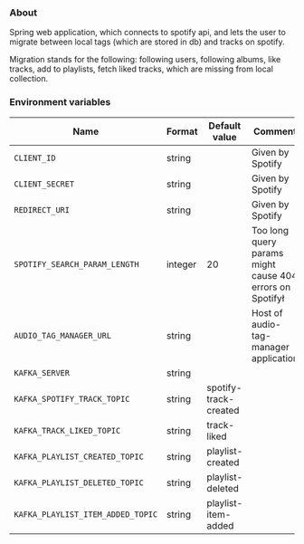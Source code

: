 ### About

Spring web application, which connects to spotify api, and lets the user to migrate between local tags (which are stored in db) and tracks on spotify.

Migration stands for the following: following users, following albums, like tracks, add to playlists, fetch liked tracks, which are missing from local collection.

### Environment variables

| Name                                      | Format   | Default value                                      | Comment                                                    |
|-------------------------------------------|----------|----------------------------------------------------|------------------------------------------------------------|
| `CLIENT_ID`                               | string   |                                                    | Given by Spotify |
| `CLIENT_SECRET`                           | string   |                                                    | Given by Spotify |
| `REDIRECT_URI`                            | string   |                                                    | Given by Spotify |
| `SPOTIFY_SEARCH_PARAM_LENGTH`             | integer  | 20                                                 | Too long query params might cause 404 errors on Spotifył |
| `AUDIO_TAG_MANAGER_URL`                   | string   |                                                    | Host of audio-tag-manager application |
| `KAFKA_SERVER`                            | string   |                                                    |  |
| `KAFKA_SPOTIFY_TRACK_TOPIC`               | string   | spotify-track-created                              |  |
| `KAFKA_TRACK_LIKED_TOPIC`                 | string   | track-liked                                        |  |
| `KAFKA_PLAYLIST_CREATED_TOPIC`            | string   | playlist-created                                   |  |
| `KAFKA_PLAYLIST_DELETED_TOPIC`            | string   | playlist-deleted                                   |  |
| `KAFKA_PLAYLIST_ITEM_ADDED_TOPIC`         | string   | playlist-item-added                                |  |